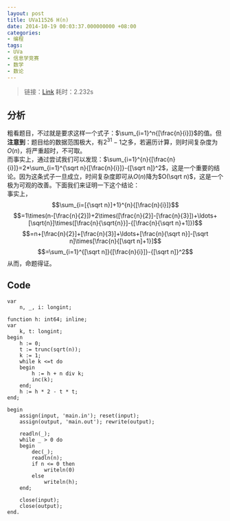 ```yaml
---
layout: post
title: UVa11526 H(n)
date: 2014-10-19 00:03:37.000000000 +08:00
categories:
- 编程
tags:
- UVa
- 信息学竞赛
- 数学
- 数论
---
```


> 链接：[Link](http://uva.onlinejudge.org/index.php?option=com_onlinejudge&Itemid=8&page=show_problem&category=27&problem=2521&mosmsg=Submission%20received%20with%20ID%2014374168) 耗时：2.232s

## **分析**

粗看题目，不过就是要求这样一个式子：$\sum_{i=1}^n{[\frac{n}{i}]}$的值。但**注意到**：题目给的数据范围极大，有$2^{31}-1$之多，若遍历计算，则时间复杂度为$O(n)$，将严重超时，不可取。  
而事实上，通过尝试我们可以发现：$\sum_{i=1}^{n}{[\frac{n}{i}]}=2*\sum_{i=1}^{\sqrt n}{[\frac{n}{i}]}-{[\sqrt n]}^2$，这是一个重要的结论。因为这条式子一旦成立，时间复杂度即可从$O(n)$降为$O(\sqrt n)$，这是一个极为可观的改善。下面我们来证明一下这个结论：  
事实上，$$\sum_{i=[{\sqrt n}]+1}^{n}{[\frac{n}{i}]}$$ $$=1\times(n-[\frac{n}{2}])+2\times([\frac{n}{2}]-[\frac{n}{3}])+\ldots+[\sqrt{n}]\times([\frac{n}{\sqrt{n}}]-{[\frac{n}{\sqrt n}+1]})$$ $$=n+[\frac{n}{2}]+[\frac{n}{3}]+\ldots+[\frac{n}{\sqrt n}]-[\sqrt n]\times[\frac{n}{[\sqrt n]+1}]$$ $$=\sum_{i=1}^{[\sqrt n]}{[\frac{n}{i}]}-{[\sqrt n]}^2$$ 从而，命题得证。

## **Code**

    var
        n, _, i: longint;

    function h: int64; inline;
    var
        k, t: longint;
    begin
        h := 0;
        t := trunc(sqrt(n));
        k := 1;
        while k <=t do
        begin
            h := h + n div k;
            inc(k);
        end;
        h := h * 2 - t * t;
    end;

    begin
        assign(input, 'main.in'); reset(input);
        assign(output, 'main.out'); rewrite(output);

        readln(_);
        while _ > 0 do
        begin
            dec(_);
            readln(n);
            if n <= 0 then
                writeln(0)
            else
                writeln(h);
        end;

        close(input);
        close(output);
    end.